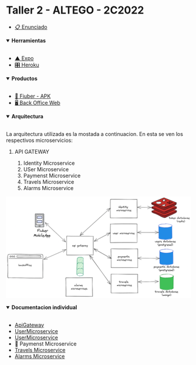 # Taller 2 - ALTEGO - 2C2022


- [📋 Enunciado](https://taller-de-programacion-2.github.io/works/statement/2022/2/enunciado/)


<details open>
  <summary>
    <b> Herramientas </b>
  </summary><br>

- [▲ Expo](https://expo.dev/)
- [🎛️ Heroku](https://dashboard.heroku.com/apps)

</details>
 
<details open>
  <summary>
    <b> Productos </b>
  </summary><br>

- [📲 Fiuber - APK](https://github.com/taller2altego/mobileApp/releases)
- [🖥️ Back Office Web](https://altego-fiuber-backoffice.herokuapp.com)

</details>

<details open>
  <summary>
    <b> Arquitectura </b>
  </summary><br>

  La arquitectura utilizada es la mostada a continuacion.
  En esta se ven los respectivos microservicios:

  <ol>
  <li>API GATEWAY</li>
  <ol>
  <li>Identity Microservice</li>
  <li>USer Microservice</li>
  <li>Paymenst Microservice</li>
  <li>Travels Microservice</li>
  <li>Alarms Microservice</li>
</ol> 
</ol> 

![alt text](https://github.com/taller2altego/.github/blob/main/arquitectura.png?raw=true)

<details open>
  <summary>
    <b> Documentacion individual </b>
  </summary><br>

- [ApiGateway](https://github.com/taller2altego/apiGateway/blob/main/README.md)
- [UserMicroservice](https://github.com/taller2altego/user-microservice/blob/main/README.md)
- [UserMicroservice](https://github.com/taller2altego/user-microservice/blob/main/README.md)
- 🚫 Paymenst Microservice
- [Travels Microservice](https://github.com/taller2altego/travel-microservice/blob/main/README.md)
- [Alarms Microservice](https://github.com/taller2altego/alarms-microservice/blob/main/README.md)

</details>


</details>

